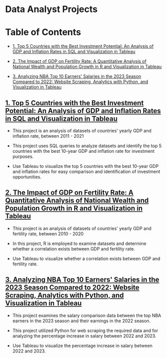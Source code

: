 # Data Analyst Projects
# Table of Contents

- [1. Top 5 Countries with the Best Investment Potential: An Analysis of GDP and Inflation Rates in SQL and Visualization in Tableau](#1-Top-5-Countries-with-the-Best-Investment-Potential-An-Analysis-of-GDP-and-Inflation-Rates-in-SQL-and-Visualization-in-Tableau)

- [2. The Impact of GDP on Fertility Rate: A Quantitative Analysis of National Wealth and Population Growth in R and Visualization in Tableau](#2-The-Impact-of-GDP-on-Fertility-Rate-A-Quantitative-Analysis-of-National-Wealth-and-Population-Growth-in-R-and-Visualization-in-Tableau)

- [3. Analyzing NBA Top 10 Earners' Salaries in the 2023 Season Compared to 2022: Website Scraping, Analytics with Python, and Visualization in Tableau](#3-Analyzing-NBA-Top-10-Earners-Salaries-in-the-2023-Season-Compared-to-2022-Website-Scraping-Analytics-with-Python-and-Visualization-in-Tableau)

## [1. Top 5 Countries with the Best Investment Potential: An Analysis of GDP and Inflation Rates in SQL and Visualization in Tableau](https://github.com/John-Rivero/Data-Analyst-Portfolio/tree/main/1.%20Countries'%20Yearly%20GDP%20Analysis)
- This project is an analysis of datasets of countries' yearly GDP and inflation rate, between 2011 - 2021

- This project uses SQL queries to analyze datasets and identify the top 5 countries with the best 10-year GDP and inflation rate for investment purposes.

- Use Tableau to visualize the top 5 countries with the best 10-year GDP and inflation rates for easy comparison and identification of investment opportunities.

## [2. The Impact of GDP on Fertility Rate: A Quantitative Analysis of National Wealth and Population Growth in R and Visualization in Tableau](https://github.com/John-Rivero/Data-Analyst-Portfolio/tree/main/2.%20Economic%20Growth%20vs%20Fertility%20Rate)
- This project is an analysis of datasets of countries' yearly GDP and fertility rate, between 2010 - 2020

- In this project, R is employed to examine datasets and determine whether a correlation exists between GDP and fertility rate.

- Use Tableau to visualize whether a correlation exists between GDP and fertility rate.


## [3. Analyzing NBA Top 10 Earners' Salaries in the 2023 Season Compared to 2022: Website Scraping, Analytics with Python, and Visualization in Tableau](https://github.com/John-Rivero/Data-Analyst-Portfolio/tree/main/3.%20Analyzing%20NBA%20Top%2010%20Earners'%20Salaries%20in%20the%202023%20Season%20Compared%20to%202022)
- This project examines the salary comparison data between the top NBA earners in the 2023 season and their earnings in the 2022 season.

- This project utilized Python for web scraping the required data and for analyzing the percentage increase in salary between 2022 and 2023.

- Use Tableau to visualize the percentage increase in salary between 2022 and 2023.

